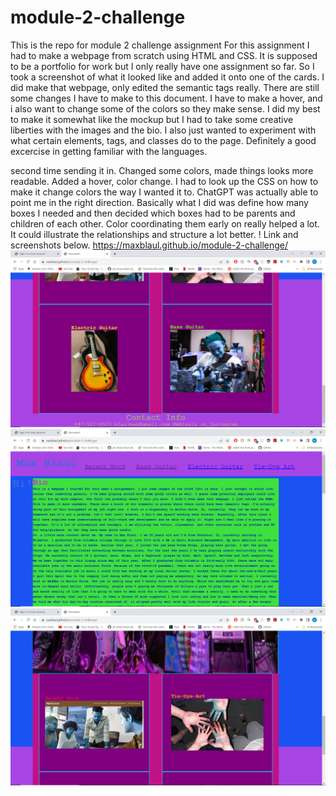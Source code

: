 # module-2-challenge
This is the repo for module 2 challenge assignment
For this assignment I had to make a webpage from scratch using HTML and CSS. It is supposed to be a portfolio for work but I only really have one assignment so far. So I took a screenshot of what it looked like and added it onto one of the cards. I did make that webpage, only edited the semantic tags really. There are still some changes I have to make to this document. I have to make a hover, and i also want to change some of the colors so they make sense. I did my best to make it somewhat like the mockup but I had to take some creative liberties with the images and the bio. I also just wanted to experiment with what certain elements, tags, and classes do to the page. Definitely a good excercise in getting familiar with the languages. 

second time sending it in. Changed some colors, made things looks more readable. Added a hover, color change. I had to look up the CSS on how to make it change colors the way I wanted it to. ChatGPT was actually able to point me in the right direction. Basically what I did was define how many boxes I needed and then decided which boxes had to be parents and children of each other. Color coordinating them early on really helped a lot. It could illustrate the relationships and structure a lot better. !
Link and screenshots below.
https://maxblaul.github.io/module-2-challenge/
![screenshot1](image.png)
![screenshot2](image-1.png)
![screenshot3](image-2.png)
